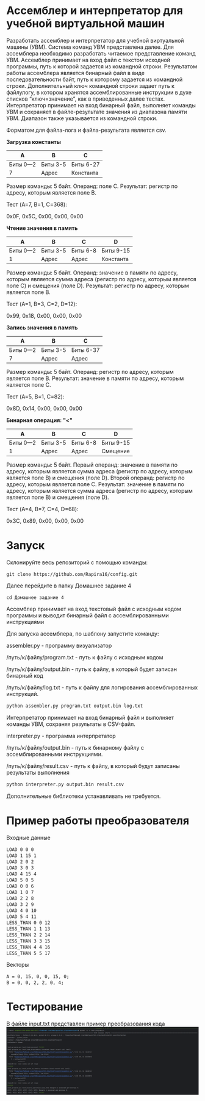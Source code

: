 # Ассемблер и интерпретатор для учебной виртуальной машин
Разработать ассемблер и интерпретатор для учебной виртуальной машины
(УВМ). Система команд УВМ представлена далее.
Для ассемблера необходимо разработать читаемое представление команд
УВМ. Ассемблер принимает на вход файл с текстом исходной программы, путь к
которой задается из командной строки. Результатом работы ассемблера является
бинарный файл в виде последовательности байт, путь к которому задается из
командной строки. Дополнительный ключ командной строки задает путь к файлулогу, в котором хранятся ассемблированные инструкции в духе списков
“ключ=значение”, как в приведенных далее тестах.
Интерпретатор принимает на вход бинарный файл, выполняет команды УВМ
и сохраняет в файле-результате значения из диапазона памяти УВМ. Диапазон
также указывается из командной строки.

Форматом для файла-лога и файла-результата является csv.

**Загрузка константы**

| A | B | C |
|---|---|---|
| Биты 0—2 | Биты 3-5 | Биты 6-27 |
| 7 | Адрес | Константа |

Размер команды: 5 байт. Операнд: поле C. Результат: регистр по адресу,
которым является поле B.

Тест (A=7, B=1, C=368):

0x0F, 0x5C, 0x00, 0x00, 0x00

**Чтение значения в память**

| A | B | C | D |
|---|---|---|---|
| Биты 0—2 | Биты 3-5 | Биты 6-8 | Биты 9-15|
| 1 | Адрес | Адрес | Константа |

Размер команды: 5 байт. Операнд: значение в памяти по адресу, которым
является сумма адреса (регистр по адресу, которым является поле C) и смещения
(поле D). Результат: регистр по адресу, которым является поле B.

Тест (A=1, B=3, C=2, D=12):

0x99, 0x18, 0x00, 0x00, 0x00

**Запись значения в память**

| A | B | C |
|---|---|---|
| Биты 0—2 | Биты 3-5 | Биты 6-37 |
| 7 | Адрес | Адрес |

Размер команды: 5 байт. Операнд: регистр по адресу, которым является поле
B. Результат: значение в памяти по адресу, которым является поле C.

Тест (A=5, B=1, C=82):

0x8D, 0x14, 0x00, 0x00, 0x00

**Бинарная операция: "<"**

| A | B | C | D |
|---|---|---|---|
| Биты 0—2 | Биты 3-5 | Биты 6-8 | Биты 9-15|
| 1 | Адрес | Адрес | Смещение |

Размер команды: 5 байт. Первый операнд: значение в памяти по адресу,
которым является сумма адреса (регистр по адресу, которым является поле B) и
смещения (поле D). Второй операнд: регистр по адресу, которым является поле C.
Результат: значение в памяти по адресу, которым является сумма адреса (регистр
по адресу, которым является поле B) и смещения (поле D).

Тест (A=4, B=7, C=4, D=68):

0x3C, 0x89, 0x00, 0x00, 0x00

# Запуск
Склонируйте весь репозиторий с помощью команды:
```
git clone https://github.com/Rapira16/config.git
```
Далее перейдите в папку Домашнее задание 4
```
cd Домашнее задание 4
```

Ассемблер принимает на вход текстовый файл с исходным кодом программы и выводит бинарный файл с ассемблированными инструкциями

Для запуска ассемблера, по шаблону запустите команду:

assembler.py - программу визуализатор

/путь/к/файлу/program.txt - путь к файлу с исходным кодом

/путь/к/файлу/output.bin - путь к файлу, в который будет записан бинарный код

/путь/к/файлу/log.txt - путь к файлу для логирования ассемблированных инструкций.

```Bash
python assembler.py program.txt output.bin log.txt
```

Интерпретатор принимает на вход бинарный файл и выполняет команды УВМ, сохраняя результаты в CSV-файл.

interpreter.py - программа интерпретатор

/путь/к/файлу/output.bin - путь к бинарному файлу с ассемблированными инструкциями.

/путь/к/файлу/result.csv - путь к файлу, в который будут записаны результаты выполнения

```Bash
python interpreter.py output.bin result.csv
```

Дополнительные библиотеки устанавливать не требуется.

# Пример работы преобразователя
Входные данные
```
LOAD 0 0 0
LOAD 1 15 1
LOAD 2 0 2
LOAD 3 0 3
LOAD 4 15 4
LOAD 5 0 5
LOAD 0 0 6
LOAD 1 0 7
LOAD 2 2 8
LOAD 3 2 9
LOAD 4 0 10
LOAD 5 4 11
LESS_THAN 0 0 12
LESS_THAN 1 1 13
LESS_THAN 2 2 14
LESS_THAN 3 3 15
LESS_THAN 4 4 16
LESS_THAN 5 5 17
```

Векторы
```
A = 0, 15, 0, 0, 15, 0;
B = 0, 0, 2, 2, 0, 4;
```

# Тестирование
В файле input.txt представлен пример преобразования кода
![](https://github.com/Rapira16/config/blob/main/Домашнее%20задание%204/Снимок%20экрана%20от%202024-11-17%2013-07-57.png)



